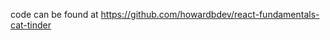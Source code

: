 [Part One]:(https://youtu.be/c2CHoCXSaNU)

code can be found at https://github.com/howardbdev/react-fundamentals-cat-tinder
